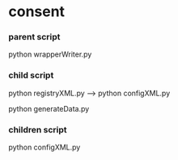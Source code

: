# consent

### parent script
  python wrapperWriter.py
  
### child script
  python registryXML.py --> python configXML.py
  
  python generateData.py
 
### children script

  python configXML.py
